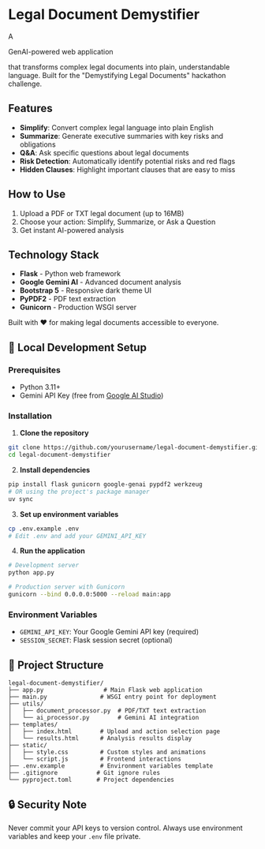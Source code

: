 # Legal Document Demystifier

A <p href = "https://document-demystifyer.up.railway.app/">GenAI-powered web application</p> that transforms complex legal documents into plain, understandable language. Built for the "Demystifying Legal Documents" hackathon challenge.

## Features

- **Simplify**: Convert complex legal language into plain English
- **Summarize**: Generate executive summaries with key risks and obligations
- **Q&A**: Ask specific questions about legal documents
- **Risk Detection**: Automatically identify potential risks and red flags
- **Hidden Clauses**: Highlight important clauses that are easy to miss

## How to Use

1. Upload a PDF or TXT legal document (up to 16MB)
2. Choose your action: Simplify, Summarize, or Ask a Question
3. Get instant AI-powered analysis

## Technology Stack

- **Flask** - Python web framework
- **Google Gemini AI** - Advanced document analysis
- **Bootstrap 5** - Responsive dark theme UI
- **PyPDF2** - PDF text extraction
- **Gunicorn** - Production WSGI server

Built with ❤️ for making legal documents accessible to everyone.

## 🚀 Local Development Setup

### Prerequisites
- Python 3.11+
- Gemini API Key (free from [Google AI Studio](https://ai.google.dev/))

### Installation

1. **Clone the repository**
```bash
git clone https://github.com/yourusername/legal-document-demystifier.git
cd legal-document-demystifier
```

2. **Install dependencies**
```bash
pip install flask gunicorn google-genai pypdf2 werkzeug
# OR using the project's package manager
uv sync
```

3. **Set up environment variables**
```bash
cp .env.example .env
# Edit .env and add your GEMINI_API_KEY
```

4. **Run the application**
```bash
# Development server
python app.py

# Production server with Gunicorn
gunicorn --bind 0.0.0.0:5000 --reload main:app
```

### Environment Variables
- `GEMINI_API_KEY`: Your Google Gemini API key (required)
- `SESSION_SECRET`: Flask session secret (optional)

## 📁 Project Structure
```
legal-document-demystifier/
├── app.py                 # Main Flask web application
├── main.py               # WSGI entry point for deployment
├── utils/
│   ├── document_processor.py  # PDF/TXT text extraction
│   └── ai_processor.py        # Gemini AI integration
├── templates/
│   ├── index.html        # Upload and action selection page
│   └── results.html      # Analysis results display
├── static/
│   ├── style.css         # Custom styles and animations
│   └── script.js         # Frontend interactions
├── .env.example          # Environment variables template
├── .gitignore           # Git ignore rules
└── pyproject.toml       # Project dependencies
```

## 🔒 Security Note
Never commit your API keys to version control. Always use environment variables and keep your `.env` file private.
